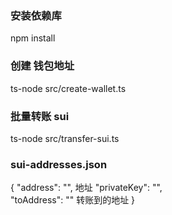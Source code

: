 ### 安装依赖库

npm install

### 创建 钱包地址

ts-node src/create-wallet.ts

### 批量转账 sui

ts-node src/transfer-sui.ts

### sui-addresses.json

{
"address": "", 地址
"privateKey": "",  
 "toAddress": "" 转账到的地址
}
